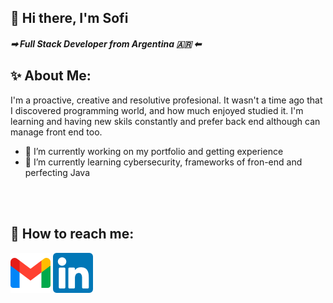 ## 👋 Hi there, I'm Sofi
#####  ➡ Full Stack Developer from Argentina 🇦🇷 ⬅
   
   ✨ About Me:
----------------------------------------------------------------------------------------------------------------------
I'm a proactive, creative and resolutive profesional. It wasn't a time ago that I discovered programming world, and how much enjoyed studied it. I'm learning and having new skils constantly and prefer back end although can manage front end too.

- 🔭 I’m currently working on my portfolio and getting experience
- 🌱 I’m currently learning cybersecurity,  frameworks of fron-end and perfecting Java 

<br></br>

📎 How to reach me:
-------------------------------------------------------------------------------------------------------------------------
![gmail](https://github.com/Sgieco/Sgieco/blob/main/gmail%20(1).png)
<a href='https://www.linkedin.com/in/sofia-gieco-3b4015b4/'>![lkdn](https://github.com/Sgieco/Sgieco/blob/main/linkedin%20(1).png)</a>


<!--
**Sgieco/Sgieco** is a ✨ _special_ ✨ repository because its `README.md` (this file) appears on your GitHub profile.

Here are some ideas to get you started:



- 👯 I’m looking to collaborate on ...
- 🤔 I’m looking for help with ...
- 💬 Ask me about ...
- 📫 How to reach me: ...
- 😄 Pronouns: ...
- ⚡ Fun fact: ...
-->

